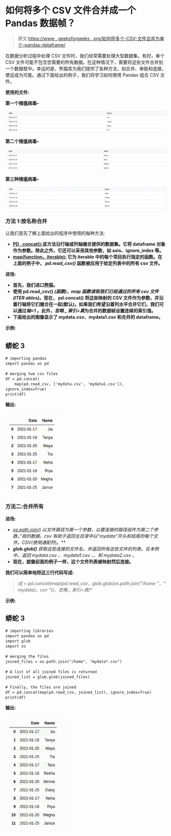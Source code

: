 # 如何将多个 CSV 文件合并成一个 Pandas 数据帧？

> 原文:[https://www . geeksforgeeks . org/如何将多个-CSV-文件合并为单个-pandas-dataframe/](https://www.geeksforgeeks.org/how-to-merge-multiple-csv-files-into-a-single-pandas-dataframe/)

在数据分析过程中处理 CSV 文件时，我们经常需要处理大型数据集。有时，单个 CSV 文件可能不包含您需要的所有数据。在这种情况下，需要将这些文件合并到一个数据框中。幸运的是，熊猫库为我们提供了各种方法，如合并、串联和连接，使这成为可能。通过下面给出的例子，我们将学习如何使用 Pandas 组合 CSV 文件。

**使用的文件:**

**第一个猪瘟病毒–**

![](img/8f04701e4d1ee1c40df9ba832c1f6392.png)

**第二个猪瘟病毒–**

![](img/091029eff8557582c735d2c490b3c995.png)

**第三种猪瘟病毒–**

![](img/8011e4009fa29027cce4e7458381ce3d.png)

### **方法 1:按名称合并**

让我们首先了解上面给出的程序中使用的每种方法:

*   [**PD . concat():**](https://www.geeksforgeeks.org/pandas-concat-function-in-python/)**该方法沿行轴或列轴缝合提供的数据集。它将 dataframe 对象作为参数。除此之外，它还可以采用其他参数，如 axis、ignore_index 等。**
*   **[**map(function，iterable):**](https://www.geeksforgeeks.org/python-map-function/) 它为 iterable 中的每个项目执行指定的函数。在上面的例子中， *pd.read_csv()* 函数被应用于给定列表中的所有 csv 文件。**

****进场:****

*   **首先，我们进口熊猫。**
*   **使用 **pd.read_csv()** *(函数)，*map 函数读取我们已经通过的所有 csv 文件*(ITER ables)*。现在， **pd.concat()** 将这些映射的 CSV 文件作为参数，并沿着行轴将它们缝合在一起(默认)。如果我们希望沿着列水平合并它们，我们可以通过*轴=1* 。此外，*忽略 _ 索引=真*为合并的数据帧设置连续的索引值。**
*   **下面给出的图像显示了 mydata.csv、mydata1.csv 和合并的 dataframe。**

****示例:****

## **蟒蛇 3**

```
# importing pandas
import pandas as pd

# merging two csv files
df = pd.concat(
    map(pd.read_csv, ['mydata.csv', 'mydata1.csv']), ignore_index=True)
print(df)
```

****输出:****

**![](img/ab62364629b6096774fcf9c1385afc5c.png)**

### ****方法二:合并所有****

****进场:****

*   **[os.path.join()](https://www.geeksforgeeks.org/python-os-path-join-method/) 以文件路径为第一个参数，以要连接的路径组件为第二个参数。”*我的数据*。csv* 有助于返回*主目录*中以“mydata”开头和结尾的每个文件。CSV(使用通配符*)。**
*   ****glob.glob()** 获取这些连接的文件名，并返回所有这些文件的列表。在本例中，返回 *mydata.csv* 、 *mydata1.csv* 、*、*和 *mydata2.csv* 。**
*   **现在，就像前面的例子一样，这个文件列表被映射然后连接。**

**我们可以简单地将这三行代码写成:**

> **df = pd.concat(map(pd.read_csv，glob.glob(os.path.join("/home "，" mydata*)。csv "))、忽略 _ 索引=真)**

****示例:****

## **蟒蛇 3**

```
# importing libraries
import pandas as pd
import glob
import os

# merging the files
joined_files = os.path.join("/home", "mydata*.csv")

# A list of all joined files is returned
joined_list = glob.glob(joined_files)

# Finally, the files are joined
df = pd.concat(map(pd.read_csv, joined_list), ignore_index=True)
print(df)
```

****输出:****

**![](img/b43c218f45baa4a132ff77a0ad7a1ec9.png)**